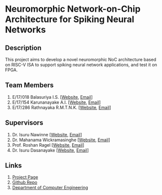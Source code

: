 
[//]: # (Please refer the instructions in below URL for the configurations)
[//]: # (https://projects.ce.pdn.ac.lk/docs/how-to-add-a-project)

# Neuromorphic Network-on-Chip Architecture for Spiking Neural Networks

## Description

This project aims to develop a novel neuromorphic NoC architecture based on RISC-V ISA to support spiking neural network applications, and test it on FPGA.

## Team Members
1. E/17/018 Balasuriya I.S. [[Website](https://people.ce.pdn.ac.lk/students/e17/018), [Email](mailto:e17018@eng.pdn.ac.lk)]
2. E/17/154 Karunanayake A.I. [[Website](https://people.ce.pdn.ac.lk/students/e17/154), [Email](mailto:e17154@eng.pdn.ac.lk)]
3. E/17/286 Rathnayaka R.M.T.N.K. [[Website](https://people.ce.pdn.ac.lk/students/e17/286), [Email](mailto:e17286@eng.pdn.ac.lk)]


## Supervisors
1. Dr. Isuru Nawinne [[Website](https://people.ce.pdn.ac.lk/staff/academic/isuru-nawinne), [Email](mailto:isurunawinne@eng.pdn.ac.lk)]
2. Dr. Mahanama Wickramasinghe [[Website](https://people.ce.pdn.ac.lk/staff/academic/mahanama-wickramasinghe), [Email](mailto:mahanamaw@eng.pdn.ac.lk)]
3. Prof. Roshan Ragel [[Website](https://people.ce.pdn.ac.lk/staff/academic/roshan-ragel), [Email](mailto:roshanr@eng.pdn.ac.lk)]
4. Dr. Isuru Dasanayake [[Website](https://eng.pdn.ac.lk/deee/academic-staff/isurud), [Email](mailto:isurud@ee.pdn.ac.lk)]


## Links

1. [Project Page](https://cepdnaclk.github.io/e17-4yp-Neuromorphic-NoC-Architecture-for-SNNs)
2. [Github Repo](https://github.com/cepdnaclk/e17-4yp-Neuromorphic-NoC-Architecture-for-SNNs)
3. [Department of Computer Engineering](http://ce.pdn.ac.lk)


<!-- ## Publications
1. [Semester 7 report](https://cepdnaclk.github.io/e15-4yp-minimal-template)
2. [Semester 7 sldies](https://cepdnaclk.github.io/e15-4yp-minimal-template)
3. [Semester 8 report](https://cepdnaclk.github.io/e15-4yp-minimal-template)
4. [Semester 8 slides](https://cepdnaclk.github.io/e15-4yp-minimal-template)
5. Author1, Author2 and Author2 "Research paper title" in Conference name 2021. [Download PDF ](https://cepdnaclk.github.io/e15-4yp-minimal-template) -->
